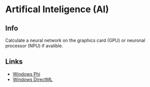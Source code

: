 # Artifical Inteligence (AI)

## Info
Calculate a neural network on the graphics card (GPU) or neuronal processor (NPU) if avalible.

## Links
- [Windows Phi](https://learn.microsoft.com/en-us/windows/ai/apis/phi-silica)
- [Windows DirectML](https://learn.microsoft.com/en-us/windows/ai/directml/dml-directmlx)
